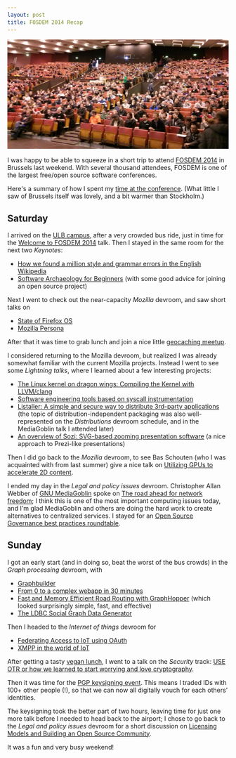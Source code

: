 ```yaml
---
layout: post
title: FOSDEM 2014 Recap
---
```


![Janson at 10:30 Saturday](/images/2014/fosdem-welcome.jpg "Janson at 10:30 Saturday")

I was happy to be able to squeeze in a short trip to attend [FOSDEM 2014](https://fosdem.org/2014/) in Brussels last weekend. With several thousand attendees, FOSDEM is one of the largest free/open source software conferences.

Here's a summary of how I spent my [time at the conference](https://fosdem.org/2014/schedule/). (What little I saw of Brussels itself was lovely, and a bit warmer than Stockholm.)

Saturday
---

I arrived on the [ULB campus](https://fosdem.org/2014/practical/transportation/), after a very crowded bus ride, just in time for the [Welcome to FOSDEM 2014](https://fosdem.org/2014/schedule/event/keynotes_welcome/) talk. Then I stayed in the same room for the next two *Keynotes*:

 * [How we found a million style and grammar errors in the English Wikipedia](https://fosdem.org/2014/schedule/event/how_we_found_600000_grammar_errors/)
 * [Software Archaeology for Beginners](https://fosdem.org/2014/schedule/event/software_archaeology_for_beginners/) (with some good advice for joining an open source project)

Next I went to check out the near-capacity *Mozilla* devroom, and saw short talks on
 * [State of Firefox OS](https://fosdem.org/2014/schedule/event/state_of_firefox_os/)
 * [Mozilla Persona](https://fosdem.org/2014/schedule/event/persona/)

After that it was time to grab lunch and join a nice little [geocaching meetup](http://coord.info/GC4V7ZQ).

I considered returning to the Mozilla devroom, but realized I was already somewhat familiar with the current Mozilla projects. Instead I went to see some *Lightning talks*, where I learned about a few interesting projects:

 * [The Linux kernel on dragon wings: Compiling the Kernel with LLVM/clang](https://fosdem.org/2014/schedule/event/kernel_llvm/)
 * [Software engineering tools based on syscall instrumentation](https://fosdem.org/2014/schedule/event/syscall/)
 * [Listaller: A simple and secure way to distribute 3rd-party applications](https://fosdem.org/2014/schedule/event/listaller/) (the topic of distribution-independent packaging was also well-represented on the *Distributions* devroom schedule, and in the MediaGoblin talk I attended later)
 * [An overview of Sozi: SVG-based zooming presentation software](https://fosdem.org/2014/schedule/event/sozi/) (a nice approach to Prezi-like presentations)

Then I did go back to the *Mozilla* devroom, to see Bas Schouten (who I was acquainted with from last summer) give a nice talk on [Utilizing GPUs to accelerate 2D content](https://fosdem.org/2014/schedule/event/graphics_in_gecko/).

I ended my day in the *Legal and policy issues* devroom. Christopher Allan Webber of [GNU MediaGoblin](http://www.mediagoblin.org/) spoke on [The road ahead for network freedom](https://fosdem.org/2014/schedule/event/network_freedom/); I think this is one of the most important computing issues today, and I'm glad MediaGoblin and others are doing the hard work to create alternatives to centralized services. I stayed for an [Open Source Governance best practices roundtable](https://fosdem.org/2014/schedule/event/governance_round_table/).

Sunday
---

I got an early start (and in doing so, beat the worst of the bus crowds) in the *Graph processing* devroom, with

 * [Graphbuilder](https://fosdem.org/2014/schedule/event/intelgraphbuilder/)
 * [From 0 to a complex webapp in 30 minutes](https://fosdem.org/2014/schedule/event/graphdevroom_structr/)
 * [Fast and Memory Efficient Road Routing with GraphHopper](https://fosdem.org/2014/schedule/event/graphdevroom_graphhopper/) (which looked surprisingly simple, fast, and effective)
 * [The LDBC Social Graph Data Generator](https://fosdem.org/2014/schedule/event/graphdevroom_ldbc/)

Then I headed to the *Internet of things* devroom for

 * [Federating Access to IoT using OAuth](https://fosdem.org/2014/schedule/event/deviot05/)
 * [XMPP in the world of IoT](https://fosdem.org/2014/schedule/event/deviot07/)

After getting a tasty [vegan lunch](http://www.justlikeyourmom.com/catering/index.html), I went to a talk on the *Security* track: [USE OTR or how we learned to start worrying and love cryptography](https://fosdem.org/2014/schedule/event/use_otr/).

Then it was time for the [PGP keysigning event](https://fosdem.org/2014/keysigning/). This means I traded IDs with 100+ other people (!), so that we can now all digitally vouch for each others' identities.

The keysigning took the better part of two hours, leaving time for just one more talk before I needed to head back to the airport; I chose to go back to the *Legal and policy issues* devroom for a short discussion on [Licensing Models and Building an Open Source Community](https://fosdem.org/2014/schedule/track/legal_and_policy_issues/).

It was a fun and very busy weekend!
